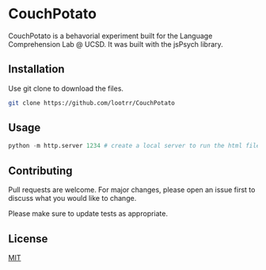 # CouchPotato

CouchPotato is a behavorial experiment built for the Language Comprehension Lab @ UCSD.  It was built with the jsPsych library.

## Installation

Use git clone to download the files.

```bash
git clone https://github.com/lootrr/CouchPotato
```

## Usage
```python
python -m http.server 1234 # create a local server to run the html file
```

## Contributing
Pull requests are welcome. For major changes, please open an issue first to discuss what you would like to change.

Please make sure to update tests as appropriate.

## License
[MIT](https://choosealicense.com/licenses/mit/)
